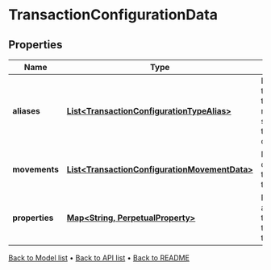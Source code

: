 

# TransactionConfigurationData


## Properties

| Name | Type | Description | Notes |
|------------ | ------------- | ------------- | -------------|
|**aliases** | [**List&lt;TransactionConfigurationTypeAlias&gt;**](TransactionConfigurationTypeAlias.md) | List of transaction types that map to this specific transaction configuration |  |
|**movements** | [**List&lt;TransactionConfigurationMovementData&gt;**](TransactionConfigurationMovementData.md) | Movement data for the transaction type |  |
|**properties** | [**Map&lt;String, PerpetualProperty&gt;**](PerpetualProperty.md) | Properties attached to the transaction type |  [optional] |



[Back to Model list](../README.md#documentation-for-models) &#8226; [Back to API list](../README.md#documentation-for-api-endpoints) &#8226; [Back to README](../README.md)


